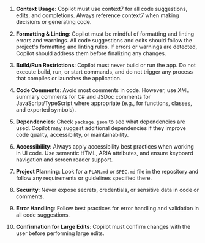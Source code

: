 1. **Context Usage**: Copilot must use context7 for all code suggestions, edits, and completions. Always reference context7 when making decisions or generating code.

2. **Formatting & Linting**: Copilot must be mindful of formatting and linting errors and warnings. All code suggestions and edits should follow the project's formatting and linting rules. If errors or warnings are detected, Copilot should address them before finalizing any changes.

3. **Build/Run Restrictions**: Copilot must never build or run the app. Do not execute build, run, or start commands, and do not trigger any process that compiles or launches the application.

4. **Code Comments**: Avoid most comments in code. However, use XML summary comments for C# and JSDoc comments for JavaScript/TypeScript where appropriate (e.g., for functions, classes, and exported symbols).

5. **Dependencies**: Check `package.json` to see what dependencies are used. Copilot may suggest additional dependencies if they improve code quality, accessibility, or maintainability.

6. **Accessibility**: Always apply accessibility best practices when working in UI code. Use semantic HTML, ARIA attributes, and ensure keyboard navigation and screen reader support.

7. **Project Planning**: Look for a `PLAN.md` or `SPEC.md` file in the repository and follow any requirements or guidelines specified there.

8. **Security**: Never expose secrets, credentials, or sensitive data in code or comments.

9. **Error Handling**: Follow best practices for error handling and validation in all code suggestions.

10. **Confirmation for Large Edits**: Copilot must confirm changes with the user before performing large edits.
